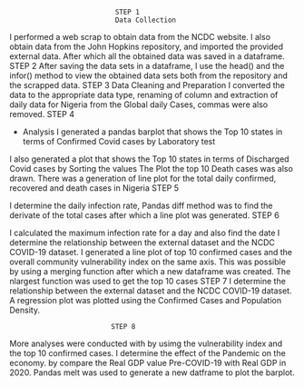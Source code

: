                               STEP 1
                              Data Collection
I  performed a web scrap to obtain data from the NCDC website. I also obtain data from the John Hopkins repository, and imported the provided external data. After which all the obtained data was saved in a dataframe.
                              STEP 2
After saving the data sets in a dataframe, I use the head() and the infor() method to view the obtained data sets both from the repository and the scrapped data.
                             STEP  3 
         Data Cleaning and Preparation
I converted the data to the appropriate data type, renaming of column and extraction of daily data for Nigeria from the Global daily Cases, commas were also removed. 
                              STEP 4
 - Analysis
I generated a pandas barplot   that shows the Top 10 states in terms of Confirmed Covid cases by Laboratory test

I also generated a plot that shows the Top 10 states in terms of Discharged Covid cases by  Sorting the values
The Plot the top 10 Death cases was also drawn.
There was  a generation of line plot for the total daily confirmed, recovered and death cases in Nigeria
                            STEP 5

I determine the daily infection rate, Pandas diff method was to find the derivate of the total cases after which a line plot was generated.
                             STEP 6

I calculated the  maximum infection rate for a day and also find the date
I determine the relationship between the external dataset and the NCDC COVID-19 dataset. I  generated a line plot of top 10 confirmed cases and the overall community vulnerability index on the same axis. This was possible by using a merging function after which a new dataframe was created. The nlargest function was used to get the top 10 cases
                             STEP 7
I determine the relationship between the external dataset and the NCDC COVID-19 dataset. A regression plot was plotted using the  Confirmed Cases and Population Density. 

                             STEP 8

More analyses were conducted with by usimg the vulnerability index and the top 10 confirmed cases.
I determine the effect of the Pandemic on the economy. by compare the Real GDP value Pre-COVID-19 with Real GDP in 2020. Pandas melt was used to generate a new datframe to plot the barplot.
                            
